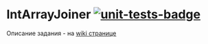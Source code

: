# IntArrayJoiner [![unit-tests-badge]][unit-tests-action]

Описание задания - на [wiki странице](https://github.com/ikonovi/IntArrayJoiner/wiki/Задание)


[unit-tests-badge]: https://github.com/ikonovi/IntArrayJoiner/workflows/Unit%20tests%20with%20Maven/badge.svg "Unit Tests"
[unit-tests-action]: https://github.com/ikonovi/IntArrayJoiner/actions?query=workflow%3A%22Unit+tests+with+Maven%22
